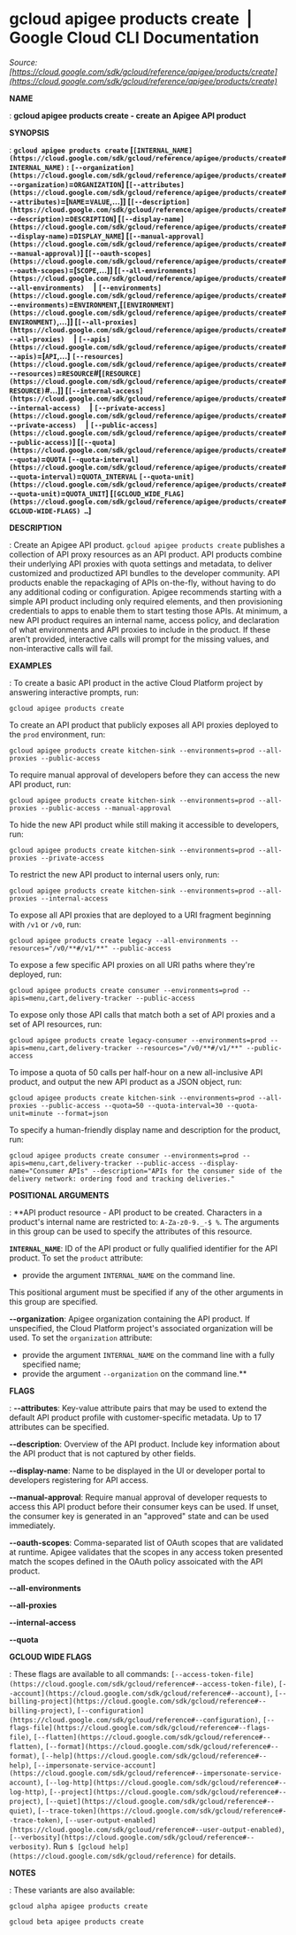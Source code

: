 # gcloud apigee products create  |  Google Cloud CLI Documentation

*Source: [https://cloud.google.com/sdk/gcloud/reference/apigee/products/create](https://cloud.google.com/sdk/gcloud/reference/apigee/products/create)*

**NAME**

: **gcloud apigee products create - create an Apigee API product**

**SYNOPSIS**

: **`gcloud apigee products create` [`[INTERNAL_NAME](https://cloud.google.com/sdk/gcloud/reference/apigee/products/create#INTERNAL_NAME)` : `[--organization](https://cloud.google.com/sdk/gcloud/reference/apigee/products/create#--organization)`=`ORGANIZATION`] [`[--attributes](https://cloud.google.com/sdk/gcloud/reference/apigee/products/create#--attributes)`=[`NAME`=`VALUE`,…]] [`[--description](https://cloud.google.com/sdk/gcloud/reference/apigee/products/create#--description)`=`DESCRIPTION`] [`[--display-name](https://cloud.google.com/sdk/gcloud/reference/apigee/products/create#--display-name)`=`DISPLAY_NAME`] [`[--manual-approval](https://cloud.google.com/sdk/gcloud/reference/apigee/products/create#--manual-approval)`] [`[--oauth-scopes](https://cloud.google.com/sdk/gcloud/reference/apigee/products/create#--oauth-scopes)`=[`SCOPE`,…]] [`[--all-environments](https://cloud.google.com/sdk/gcloud/reference/apigee/products/create#--all-environments)`     | `[--environments](https://cloud.google.com/sdk/gcloud/reference/apigee/products/create#--environments)`=`ENVIRONMENT`,[`[ENVIRONMENT](https://cloud.google.com/sdk/gcloud/reference/apigee/products/create#ENVIRONMENT)`,…]] [`[--all-proxies](https://cloud.google.com/sdk/gcloud/reference/apigee/products/create#--all-proxies)`     | `[--apis](https://cloud.google.com/sdk/gcloud/reference/apigee/products/create#--apis)`=[`API`,…] `[--resources](https://cloud.google.com/sdk/gcloud/reference/apigee/products/create#--resources)`=`RESOURCE`#[`[RESOURCE](https://cloud.google.com/sdk/gcloud/reference/apigee/products/create#RESOURCE)`#…]] [`[--internal-access](https://cloud.google.com/sdk/gcloud/reference/apigee/products/create#--internal-access)`     | `[--private-access](https://cloud.google.com/sdk/gcloud/reference/apigee/products/create#--private-access)`     | `[--public-access](https://cloud.google.com/sdk/gcloud/reference/apigee/products/create#--public-access)`] [`[--quota](https://cloud.google.com/sdk/gcloud/reference/apigee/products/create#--quota)`=`QUOTA` `[--quota-interval](https://cloud.google.com/sdk/gcloud/reference/apigee/products/create#--quota-interval)`=`QUOTA_INTERVAL` `[--quota-unit](https://cloud.google.com/sdk/gcloud/reference/apigee/products/create#--quota-unit)`=`QUOTA_UNIT`] [`[GCLOUD_WIDE_FLAG](https://cloud.google.com/sdk/gcloud/reference/apigee/products/create#GCLOUD-WIDE-FLAGS) …`]**

**DESCRIPTION**

: Create an Apigee API product.
`gcloud apigee products create` publishes a collection of API proxy
resources as an API product.
API products combine their underlying API proxies with quota settings and
metadata, to deliver customized and productized API bundles to the developer
community.
API products enable the repackaging of APIs on-the-fly, without having to do any
additional coding or configuration. Apigee recommends starting with a simple API
product including only required elements, and then provisioning credentials to
apps to enable them to start testing those APIs.
At minimum, a new API product requires an internal name, access policy, and
declaration of what environments and API proxies to include in the product. If
these aren't provided, interactive calls will prompt for the missing values, and
non-interactive calls will fail.

**EXAMPLES**

: To create a basic API product in the active Cloud Platform project by answering
interactive prompts, run:

```
gcloud apigee products create
```

To create an API product that publicly exposes all API proxies deployed to the
``prod`` environment, run:

```
gcloud apigee products create kitchen-sink --environments=prod --all-proxies --public-access
```

To require manual approval of developers before they can access the new API
product, run:

```
gcloud apigee products create kitchen-sink --environments=prod --all-proxies --public-access --manual-approval
```

To hide the new API product while still making it accessible to developers, run:

```
gcloud apigee products create kitchen-sink --environments=prod --all-proxies --private-access
```

To restrict the new API product to internal users only, run:

```
gcloud apigee products create kitchen-sink --environments=prod --all-proxies --internal-access
```

To expose all API proxies that are deployed to a URI fragment beginning with
``/v1`` or
``/v0``, run:

```
gcloud apigee products create legacy --all-environments --resources="/v0/**#/v1/**" --public-access
```

To expose a few specific API proxies on all URI paths where they're deployed,
run:

```
gcloud apigee products create consumer --environments=prod --apis=menu,cart,delivery-tracker --public-access
```

To expose only those API calls that match both a set of API proxies and a set of
API resources, run:

```
gcloud apigee products create legacy-consumer --environments=prod --apis=menu,cart,delivery-tracker --resources="/v0/**#/v1/**" --public-access
```

To impose a quota of 50 calls per half-hour on a new all-inclusive API product,
and output the new API product as a JSON object, run:

```
gcloud apigee products create kitchen-sink --environments=prod --all-proxies --public-access --quota=50 --quota-interval=30 --quota-unit=minute --format=json
```

To specify a human-friendly display name and description for the product, run:

```
gcloud apigee products create consumer --environments=prod --apis=menu,cart,delivery-tracker --public-access --display-name="Consumer APIs" --description="APIs for the consumer side of the delivery network: ordering food and tracking deliveries."
```

**POSITIONAL ARGUMENTS**

: **API product resource - API product to be created. Characters in a product's
internal name are restricted to: `A-Za-z0-9._-$ %`. The arguments in
this group can be used to specify the attributes of this resource.

**`INTERNAL_NAME`**:
ID of the API product or fully qualified identifier for the API product.
To set the `product` attribute:

- provide the argument `INTERNAL_NAME` on the command line.

This positional argument must be specified if any of the other arguments in this
group are specified.

**--organization**:
Apigee organization containing the API product. If unspecified, the Cloud
Platform project's associated organization will be used.
To set the `organization` attribute:

- provide the argument `INTERNAL_NAME` on the command line with a fully
specified name;
- provide the argument `--organization` on the command line.**

**FLAGS**

: **--attributes**:
Key-value attribute pairs that may be used to extend the default API product
profile with customer-specific metadata. Up to 17 attributes can be specified.

**--description**:
Overview of the API product. Include key information about the API product that
is not captured by other fields.

**--display-name**:
Name to be displayed in the UI or developer portal to developers registering for
API access.

**--manual-approval**:
Require manual approval of developer requests to access this API product before
their consumer keys can be used. If unset, the consumer key is generated in an
"approved" state and can be used immediately.

**--oauth-scopes**:
Comma-separated list of OAuth scopes that are validated at runtime. Apigee
validates that the scopes in any access token presented match the scopes defined
in the OAuth policy assoicated with the API product.

**--all-environments**

**--all-proxies**

**--internal-access**

**--quota**

**GCLOUD WIDE FLAGS**

: These flags are available to all commands: `[--access-token-file](https://cloud.google.com/sdk/gcloud/reference#--access-token-file)`,
`[--account](https://cloud.google.com/sdk/gcloud/reference#--account)`, `[--billing-project](https://cloud.google.com/sdk/gcloud/reference#--billing-project)`,
`[--configuration](https://cloud.google.com/sdk/gcloud/reference#--configuration)`,
`[--flags-file](https://cloud.google.com/sdk/gcloud/reference#--flags-file)`,
`[--flatten](https://cloud.google.com/sdk/gcloud/reference#--flatten)`, `[--format](https://cloud.google.com/sdk/gcloud/reference#--format)`, `[--help](https://cloud.google.com/sdk/gcloud/reference#--help)`, `[--impersonate-service-account](https://cloud.google.com/sdk/gcloud/reference#--impersonate-service-account)`,
`[--log-http](https://cloud.google.com/sdk/gcloud/reference#--log-http)`,
`[--project](https://cloud.google.com/sdk/gcloud/reference#--project)`, `[--quiet](https://cloud.google.com/sdk/gcloud/reference#--quiet)`, `[--trace-token](https://cloud.google.com/sdk/gcloud/reference#--trace-token)`, `[--user-output-enabled](https://cloud.google.com/sdk/gcloud/reference#--user-output-enabled)`,
`[--verbosity](https://cloud.google.com/sdk/gcloud/reference#--verbosity)`.
Run `$ [gcloud help](https://cloud.google.com/sdk/gcloud/reference)` for details.

**NOTES**

: These variants are also available:

```
gcloud alpha apigee products create
```

```
gcloud beta apigee products create
```